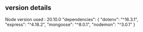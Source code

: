 ## version details
Node version used : 20.10.0
 "dependencies": {
    "dotenv": "^16.3.1",
    "express": "^4.18.2",
    "mongoose": "^8.0.1",
    "nodemon": "^3.0.1"
  }

## 
  
